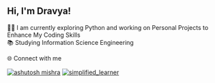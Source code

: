 ## Hi, I'm Dravya!

👨‍💻 I am currently exploring Python and working on Personal Projects to Enhance My Coding Skills<br/>
📚 Studying Information Science Engineering<br/>

🌐 Connect with me
<p align="left">
<a href="https://linkedin.com/in/www.linkedin.com/in/dravya-b-reddy" target="blank"><img align="center" src="https://raw.githubusercontent.com/rahuldkjain/github-profile-readme-generator/master/src/images/icons/Social/linked-in-alt.svg" alt="ashutosh mishra" height="20" width="30" /></a>
<a href="https://instagram.com/dravya_" target="blank"><img align="center" src="https://raw.githubusercontent.com/rahuldkjain/github-profile-readme-generator/master/src/images/icons/Social/instagram.svg" alt="simplified_learner" height="20" width="30" /></a>
  
<!--![Dravya's GitHub stats](https://github-readme-stats.vercel.app/api?username=reddydravya&show_icons=true&theme=transparent)-->



<!--### 💻 Tech Stack
<p align="left"> <a href="https://www.cprogramming.com/" target="_blank" rel="noreferrer">   <img src="https://raw.githubusercontent.com/devicons/devicon/master/icons/css3/css3-original-wordmark.svg" alt="css3" width="35" height="35"/> </a> <a href="https://www.w3.org/html/" target="_blank" rel="noreferrer"> <img src="https://raw.githubusercontent.com/devicons/devicon/master/icons/html5/html5-original-wordmark.svg" alt="html5" width="35" height="35"/> </a> <a href="https://www.java.com" target="_blank" rel="noreferrer"> <img src="https://raw.githubusercontent.com/devicons/devicon/master/icons/java/java-original.svg" alt="java" width="35" height="35"/> </a> <a href="https://developer.mozilla.org/en-US/docs/Web/JavaScript" target="_blank" rel="noreferrer"> <img src="https://raw.githubusercontent.com/devicons/devicon/master/icons/javascript/javascript-original.svg" alt="javascript" width="35" height="35"/> </a> <a href="https://www.mathworks.com/" target="_blank" rel="noreferrer">  <img src="https://raw.githubusercontent.com/devicons/devicon/master/icons/python/python-original.svg" alt="python" width="35" height="35"/> </a> </p>



